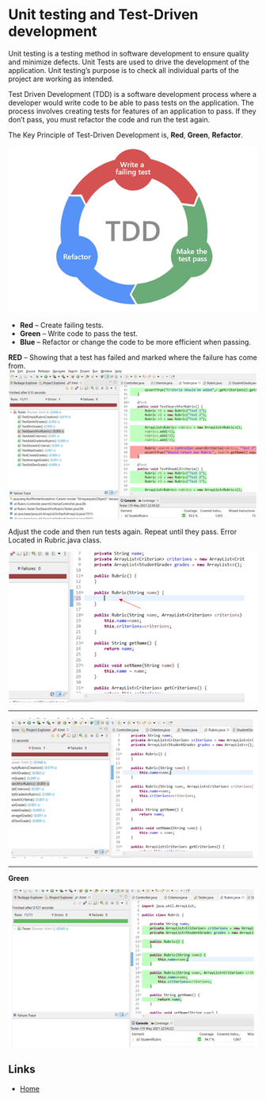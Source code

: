 # Unit testing and Test-Driven development

Unit testing is a testing method in software development to ensure quality and minimize defects. Unit Tests are used to drive the development of the application. Unit testing’s purpose is to check all individual parts of the project are working as intended.

Test Driven Development (TDD) is a software development process where a developer would write code to be able to pass tests on the application. The process involves creating tests for features of an application to pass. If they don’t pass, you must refactor the code and run the test again. 

The Key Principle of Test-Driven Development is, **Red**, **Green**, **Refactor**.

![Image of TDD Process ](images/TDD.png)

- **Red** – Create failing tests.
- **Green** – Write code to pass the test.
- **Blue** – Refactor or change the code to be more efficient when passing. 

**RED** – Showing that a test has failed and marked where the failure has come from.
![Image of TDD Process ](images/Red.png)

Adjust the code and then run tests again. Repeat until they pass.
Error Located in Rubric.java class.

![Image of TDD Process ](images/Error.png)

---

![Image of TDD Process ](images/ErrorFix.png)

---

**Green**

![Image of TDD Process ](images/Green.png)

## Links
- [Home](README.md)

